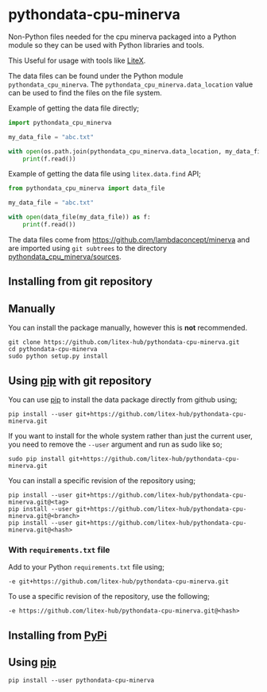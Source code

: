 # pythondata-cpu-minerva

Non-Python  files needed for the cpu minerva packaged
into a Python module so they can be used with Python libraries and tools.

This Useful for usage with tools like
[LiteX](https://github.com/enjoy-digital/litex.git).

The data files can be found under the Python module `pythondata_cpu_minerva`. The
`pythondata_cpu_minerva.data_location` value can be used to find the files on the file
system.

Example of getting the data file directly;
```python
import pythondata_cpu_minerva

my_data_file = "abc.txt"

with open(os.path.join(pythondata_cpu_minerva.data_location, my_data_file)) as f:
    print(f.read())
```

Example of getting the data file using `litex.data.find` API;
```python
from pythondata_cpu_minerva import data_file

my_data_file = "abc.txt"

with open(data_file(my_data_file)) as f:
    print(f.read())
```


The data files come from https://github.com/lambdaconcept/minerva
and are imported using `git subtrees` to the directory
[pythondata_cpu_minerva/sources](pythondata_cpu_minerva/sources).



## Installing from git repository

## Manually

You can install the package manually, however this is **not** recommended.

```
git clone https://github.com/litex-hub/pythondata-cpu-minerva.git
cd pythondata-cpu-minerva
sudo python setup.py install
```

## Using [pip](https://pip.pypa.io/) with git repository

You can use [pip](https://pip.pypa.io/) to install the data package directly
from github using;

```
pip install --user git+https://github.com/litex-hub/pythondata-cpu-minerva.git
```

If you want to install for the whole system rather than just the current user,
you need to remove the `--user` argument and run as sudo like so;

```
sudo pip install git+https://github.com/litex-hub/pythondata-cpu-minerva.git
```

You can install a specific revision of the repository using;
```
pip install --user git+https://github.com/litex-hub/pythondata-cpu-minerva.git@<tag>
pip install --user git+https://github.com/litex-hub/pythondata-cpu-minerva.git@<branch>
pip install --user git+https://github.com/litex-hub/pythondata-cpu-minerva.git@<hash>
```

### With `requirements.txt` file

Add to your Python `requirements.txt` file using;
```
-e git+https://github.com/litex-hub/pythondata-cpu-minerva.git
```

To use a specific revision of the repository, use the following;
```
-e https://github.com/litex-hub/pythondata-cpu-minerva.git@<hash>
```

## Installing from [PyPi](https://pypi.org/project/pythondata-cpu-minerva/)

## Using [pip](https://pip.pypa.io/)

```
pip install --user pythondata-cpu-minerva
```
